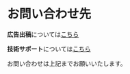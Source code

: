 # お問い合わせ先

**広告出稿**については[こちら](sales@unityads.jp)

**技術サポート**については[こちら](http://unity3d.com/jp/sales/contact-us)

お問い合わせは上記までお願いいたします。
